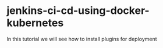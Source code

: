# jenkins-ci-cd-using-docker-kubernetes
In this tutorial we will see how to install plugins for deployment
